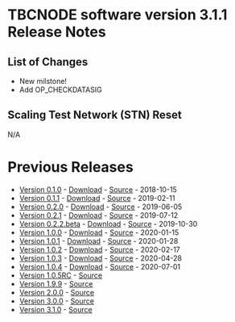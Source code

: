 # TBCNODE software version 3.1.1 Release Notes

## List of Changes
* New milstone!
* Add OP_CHECKDATASIG

## Scaling Test Network (STN) Reset
N/A

# Previous Releases
* [Version 0.1.0](release-notes-v0.1.0.md) - [Download](https://download.bitcoinsv.io/bitcoinsv/0.1.0/) - [Source](https://github.com/bitcoin-sv/bitcoin-sv/tree/v0.1.0) - 2018-10-15
* [Version 0.1.1](release-notes-v0.1.1.md) - [Download](https://download.bitcoinsv.io/bitcoinsv/0.1.1/) - [Source](https://github.com/bitcoin-sv/bitcoin-sv/tree/v0.1.1) - 2019-02-11
* [Version 0.2.0](release-notes-v0.2.0.md) - [Download](https://download.bitcoinsv.io/bitcoinsv/0.2.0/) - [Source](https://github.com/bitcoin-sv/bitcoin-sv/tree/v0.2.0) - 2019-06-05
* [Version 0.2.1](release-notes-v0.2.1.md) - [Download](https://download.bitcoinsv.io/bitcoinsv/0.2.1/) - [Source](https://github.com/bitcoin-sv/bitcoin-sv/tree/v0.2.1) - 2019-07-12
* [Version 0.2.2.beta](release-notes-v0.2.2-beta.md) - [Download](https://download.bitcoinsv.io/bitcoinsv/0.2.2.beta/) - [Source](https://github.com/bitcoin-sv/bitcoin-sv/tree/v0.2.2.beta) - 2019-10-30
* [Version 1.0.0](release-notes-v1.0.0.md) - [Download](https://download.bitcoinsv.io/bitcoinsv/1.0.0/) - [Source](https://github.com/bitcoin-sv/bitcoin-sv/tree/v1.0.0) - 2020-01-15
* [Version 1.0.1](release-notes-v1.0.1.md) - [Download](https://download.bitcoinsv.io/bitcoinsv/1.0.1/) - [Source](https://github.com/bitcoin-sv/bitcoin-sv/tree/v1.0.1) - 2020-01-28
* [Version 1.0.2](release-notes-v1.0.2.md) - [Download](https://download.bitcoinsv.io/bitcoinsv/1.0.2/) - [Source](https://github.com/bitcoin-sv/bitcoin-sv/tree/v1.0.2) - 2020-02-17
* [Version 1.0.3](release-notes-v1.0.3.md) - [Download](https://download.bitcoinsv.io/bitcoinsv/1.0.3/) - [Source](https://github.com/bitcoin-sv/bitcoin-sv/tree/v1.0.3) - 2020-04-28
* [Version 1.0.4](release-notes-v1.0.4.md) - [Download](https://download.bitcoinsv.io/bitcoinsv/1.0.4/) - [Source](https://github.com/bitcoin-sv/bitcoin-sv/tree/v1.0.4) - 2020-07-01
* [Version 1.0.5RC](release-notes-v1.0.5RC.md) - [Source](https://github.com/TuringBitChain/TBCNODE/tree/598ad0124854abe9a8293735f51593d83b15a292)  
* [Version 1.9.9](release-notes.md) - [Source](https://github.com/TuringBitChain/TBCNODE/tree/1f32b20c446f31ac07f12790e3ef7b3b27b3cfa6)  
* [Version 2.0.0](release-notes.md) - [Source](https://github.com/TuringBitChain/TBCNODE/tree/a28b623d95852fa7d6246f41f74c990eebb4f4b8)  
* [Version 3.0.0](release-notes.md) - [Source](https://github.com/TuringBitChain/TBCNODE/tree/b70ef9933d27607ce1f9b39ffeb99e0e185c16af)
* [Version 3.1.0](release-notes.md) - [Source](https://github.com/TuringBitChain/TBCNODE/tree/eb9713b4095873fa9958a5e73177add76094a9e3)

